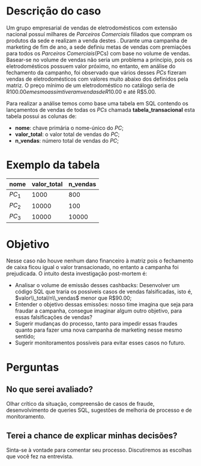# Descrição do caso
Um grupo empresarial de vendas de eletrodomésticos com extensão nacional possuí milhares de *Parceiros Comerciais* filiados que compram os produtos da sede e realizam a venda destes . Durante uma campanha de marketing de fim de ano, a sede definiu metas de vendas com premiações para todos os *Parceiros Comerciais*(PCs) com base no volume de vendas. Basear-se no volume de vendas não seria um problema a príncipio, pois os eletrodomésticos possuem valor próximo, no entanto, em análise do fechamento da campanho, foi observado que vários desses *PCs* fizeram vendas de eletrodomésticos com valores muito abaixo dos definidos pela matriz. O preço mínimo de um eletrodoméstico no catálogo seria de R$100.00 e mesmo assim tiveram vendas de R$10.00 e até R$5.00.

Para realizar a análise temos como base uma tabela em SQL contendo os lançamentos de vendas de todas os *PCs* chamada **tabela_transacional** esta tabela possui as colunas de:

- **nome**: chave primária o nome-único do *PC*; 
- **valor_total**: o valor total de vendas do *PC*;  
- **n_vendas**: número total de vendas do *PC*;

# Exemplo da tabela
| nome   | valor_total | n_vendas |
|--------|-------------|----------|
| $PC_1$ | 1000        | 800      |
| $PC_2$ | 10000       | 100      |
| $PC_3$ | 10000       | 10000    |

# Objetivo
Nesse caso não houve nenhum dano financeiro à matriz pois o fechamento de caixa ficou igual o valor transacionado, no entanto a campanha foi prejudicada. O intuito desta investigação post-mortem é:
- Analisar o volume de emissão desses cashbacks: Desenvolver um código SQL que traria os possíveis casos de vendas falsificadas, isto é, $valor\\_total/n\\_vendas$ menor que R$90.00;
- Entender o objetivo dessas emissões: nosso time imagina que seja para fraudar a campanha, consegue imaginar algum outro objetivo, para essas falsificações de vendas?
- Sugerir mudanças do processo, tanto para impedir essas fraudes quanto para fazer uma nova campanha de marketing nesse mesmo sentido;
- Sugerir monitoramentos possíveis para evitar esses casos no futuro.

# Perguntas
## No que serei avaliado?
Olhar crítico da situação, compreensão de casos de fraude, desenvolvimento de queries SQL, sugestões de melhoria de 
processo e de monitoramento.

## Terei a chance de explicar minhas decisões?
Sinta-se à vontade para comentar seu processo. Discutiremos as escolhas que você fez na entrevista.

